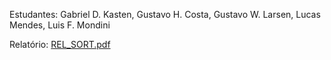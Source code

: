 Estudantes: Gabriel D. Kasten, Gustavo H. Costa, Gustavo W. Larsen, Lucas Mendes, Luis F. Mondini

Relatório: [REL_SORT.pdf](https://github.com/user-attachments/files/19329543/REL_SORT.pdf)
